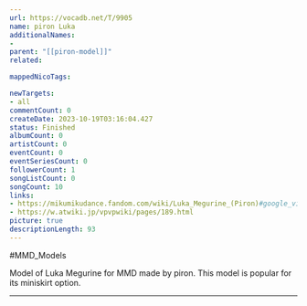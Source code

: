 ```yaml
---
url: https://vocadb.net/T/9905
name: piron Luka
additionalNames: 
- 
parent: "[[piron-model]]"
related:

mappedNicoTags:

newTargets:
- all
commentCount: 0
createDate: 2023-10-19T03:16:04.427
status: Finished
albumCount: 0
artistCount: 0
eventCount: 0
eventSeriesCount: 0
followerCount: 1
songListCount: 0
songCount: 10
links: 
- https://mikumikudance.fandom.com/wiki/Luka_Megurine_(Piron)#google_vignette
- https://w.atwiki.jp/vpvpwiki/pages/189.html
picture: true
descriptionLength: 93
---
```


#MMD_Models

Model of Luka Megurine for MMD made by piron. This model is popular for its miniskirt option.

---

